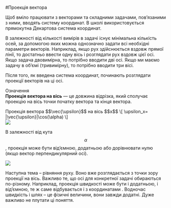 #Проекція вектора

Щоб вмiло працювати з векторами та складними задачами, пов’язаними з ними, вводять систему координат. В школi використовується прямокутна Декартова система координат.


В залежностi вiд кiлькостi вимiрiв в задачi iснує мiнiмальна кiлькiсть осей, за допомогою яких можна однозначно задати всi необхiднi параметри векторiв. Наприклад, якщо рух здiйснюється вздовж прямої лiнiї, то достатньо ввести одну вiсь i розглядати рух вздовж цiєї осі. Якщо задача двовимiрна, то потрiбно вводити двi осі. Якщо ми маємо задачу в об’ємi (тривимiрну), то потрiбно вводити три вiсi.


Пiсля того, як введена система координат, починають розглядати проекцiї векторiв на цi осі.


<div class="eoz-wrap">
<span class="eoz">Означення</span>
<div class="eoz-text">
<b>Проекцiя вектора на вiсь</b> — це довжина вiдрiзка, який сполучає проекцiю на вiсь точки початку вектора та кiнця вектора.</br>
<p></p>
<span class="p1">Проекцiя вектора $$\vec{\upsilon}$$</span> на вісь $$x$$
\[ \upsilon_x= |\vec{\upsilon}|\cos(\alpha) \]
</div>
</div>

<img src="https://rawgit.com/chudaol/ed-era-book-physics/master/images/chapter_1/11.svg" class="image"/>

В залежностi вiд кута $$\alpha$$, проекцiя може бути вiд’ємною, додатньою або дорiвнювати нулю (якщо вектор перпендикулярний осі).

<img src="https://rawgit.com/chudaol/ed-era-book-physics/master/images/chapter_1/12.svg" class="image"/>


Наступна тема – рiвняння руху. Воно вже розглядається з точки зору проекцiї на вiсь. Важливо те, що осі для конкретної задачi обираються по-рiзному. Наприклад, проекцiя швидкостi може бути i додатньою, i вiд’ємною, те ж саме вiдбувається i з координатами . Водночас швидкiсть i шлях – це фiзичнi величини, вони завжди додатнi. Дуже важливо не плутати цi поняття.

